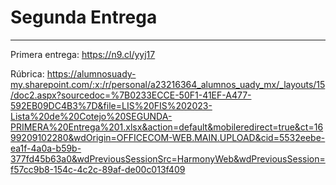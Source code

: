 # Segunda Entrega
-------------------------------
Primera entrega: https://n9.cl/yyj17 

Rúbrica: https://alumnosuady-my.sharepoint.com/:x:/r/personal/a23216364_alumnos_uady_mx/_layouts/15/doc2.aspx?sourcedoc=%7B0233ECCE-50F1-41EF-A477-592EB09DC4B3%7D&file=LIS%20FIS%202023-Lista%20de%20Cotejo%20SEGUNDA-PRIMERA%20Entrega%201.xlsx&action=default&mobileredirect=true&ct=1699209102280&wdOrigin=OFFICECOM-WEB.MAIN.UPLOAD&cid=5532eebe-ea1f-4a0a-b59b-377fd45b63a0&wdPreviousSessionSrc=HarmonyWeb&wdPreviousSession=f57cc9b8-154c-4c2c-89af-de00c013f409 
